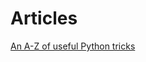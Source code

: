 # Articles

[An A-Z of useful Python tricks](https://www.freecodecamp.org/news/an-a-z-of-useful-python-tricks-b467524ee747/?fbclid=IwAR23TJz_W9qBiITvgKAoHAdSWCrowQotp6-L9Tuxv66nH5xyyDfp5m4W-3U)

